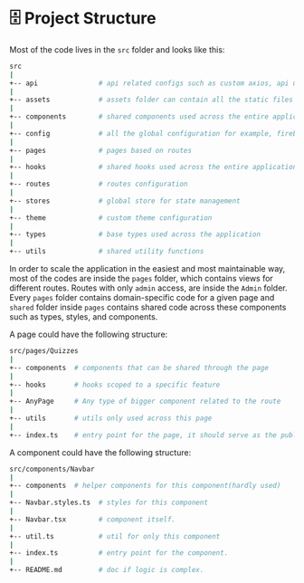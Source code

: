 # 🗄️ Project Structure

Most of the code lives in the `src` folder and looks like this:

```sh
src
|
+-- api               # api related configs such as custom axios, api urls
|
+-- assets            # assets folder can contain all the static files such as images,svg's, fonts, etc
|
+-- components        # shared components used across the entire application
|
+-- config            # all the global configuration for example, firebase.init config
|
+-- pages             # pages based on routes
|
+-- hooks             # shared hooks used across the entire application
|
+-- routes            # routes configuration
|
+-- stores            # global store for state management
|
+-- theme             # custom theme configuration
|
+-- types             # base types used across the application
|
+-- utils             # shared utility functions
```

In order to scale the application in the easiest and most maintainable way, most of the codes are inside the `pages` folder, which contains views for different routes. Routes with only `admin` access, are inside the `Admin` folder. Every `pages` folder contains domain-specific code for a given page and `shared` folder inside `pages` contains shared code across these components such as types, styles, and components.

A page could have the following structure:

```sh
src/pages/Quizzes
|
+-- components  # components that can be shared through the page
|
+-- hooks       # hooks scoped to a specific feature
|
+-- AnyPage     # Any type of bigger component related to the route
|
+-- utils       # utils only used across this page
|
+-- index.ts    # entry point for the page, it should serve as the public API of the given page and exports everything that should be used outside the page
```

A component could have the following structure:

```sh
src/components/Navbar
|
+-- components  # helper components for this component(hardly used)
|
+-- Navbar.styles.ts  # styles for this component
|
+-- Navbar.tsx        # component itself.
|
+-- util.ts           # util for only this component
|
+-- index.ts          # entry point for the component.
|
+-- README.md         # doc if logic is complex.

```
